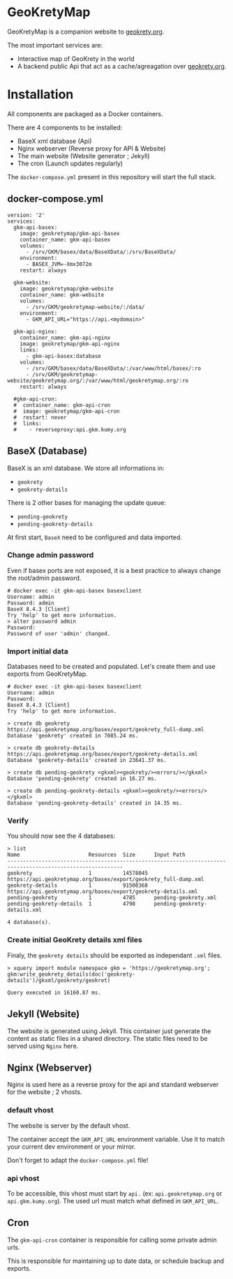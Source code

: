 # GeoKretyMap
GeoKretyMap is a companion website to [geokrety.org](geokrety.org).

The most important services are:
* Interactive map of GeoKrety in the world
* A backend public Api that act as a cache/agreagation over [geokrety.org](geokrety.org).

# Installation
All components are packaged as a Docker containers.

There are 4 components to be installed:
* BaseX xml database (Api)
* Nginx webserver (Reverse proxy for API & Website)
* The main website (Website generator ; Jekyll)
* The cron (Launch updates regularly)

The `docker-compose.yml` present in this repository will start the full stack.

## docker-compose.yml
```
version: '2'
services:
  gkm-api-basex:
    image: geokretymap/gkm-api-basex
    container_name: gkm-api-basex
    volumes:
      - /srv/GKM/basex/data/BaseXData/:/srv/BaseXData/
    environment:
      - BASEX_JVM=-Xmx3072m
    restart: always

  gkm-website:
    image: geokretymap/gkm-website
    container_name: gkm-website
    volumes:
      - /srv/GKM/geokretymap-website/:/data/
    environment:
      - GKM_API_URL="https://api.<mydomain>"

  gkm-api-nginx:
    container_name: gkm-api-nginx
    image: geokretymap/gkm-api-nginx
    links:
      - gkm-api-basex:database
    volumes:
      - /srv/GKM/basex/data/BaseXData/:/var/www/html/basex/:ro
      - /srv/GKM/geokretymap-website/geokretymap.org/:/var/www/html/geokretymap.org/:ro
    restart: always

  #gkm-api-cron:
  #  container_name: gkm-api-cron
  #  image: geokretymap/gkm-api-cron
  #  restart: never
  #  links:
  #    - reverseproxy:api.gkm.kumy.org
```

## BaseX (Database)
BaseX is an xml database. We store all informations in:
* `geokrety`
* `geokrety-details`

There is 2 other bases for managing the update queue:
* `pending-geokrety`
* `pending-geokrety-details`

At first start, `BaseX` need to be configured and data imported.

### Change admin password
Even if basex ports are not exposed, it is a best practice to always change the root/admin password.

```
# docker exec -it gkm-api-basex basexclient
Username: admin
Password: admin
BaseX 8.4.3 [Client]
Try 'help' to get more information.
> alter password admin
Password: 
Password of user 'admin' changed.
```

### Import initial data
Databases need to be created and populated. Let's create them and use exports from GeoKretyMap.

```
# docker exec -it gkm-api-basex basexclient
Username: admin
Password: 
BaseX 8.4.3 [Client]
Try 'help' to get more information.

> create db geokrety https://api.geokretymap.org/basex/export/geokrety_full-dump.xml
Database 'geokrety' created in 7085.24 ms.

> create db geokrety-details https://api.geokretymap.org/basex/export/geokrety-details.xml
Database 'geokrety-details' created in 23641.37 ms.

> create db pending-geokrety <gkxml><geokrety/><errors/></gkxml>
Database 'pending-geokrety' created in 16.27 ms.

> create db pending-geokrety-details <gkxml><geokrety/><errors/></gkxml>
Database 'pending-geokrety-details' created in 14.35 ms.
```

### Verify
You should now see the 4 databases:

```
> list
Name                      Resources  Size      Input Path                                                    
-----------------------------------------------------------------------------------------------------------
geokrety                  1          14578045  https://api.geokretymap.org/basex/export/geokrety_full-dump.xml  
geokrety-details          1          91500368  https://api.geokretymap.org/basex/export/geokrety-details.xml    
pending-geokrety          1          4785      pending-geokrety.xml                                          
pending-geokrety-details  1          4798      pending-geokrety-details.xml                                  

4 database(s).
```

### Create initial GeoKrety details xml files
Finaly, the `geokrety details` should be exported as independant `.xml` files.

```
> xquery import module namespace gkm = 'https://geokretymap.org'; gkm:write_geokrety_details(doc('geokrety-details')/gkxml/geokrety/geokret)

Query executed in 16160.87 ms.
```

## Jekyll (Website)
The website is generated using Jekyll. This container just generate the content as static files in a shared directory. The static files need to be served using `Nginx` here.

## Nginx (Webserver)
Nginx is used here as a reverse proxy for the api and standard webserver for the website ; 2 vhosts.

### default vhost
The website is server by the default vhost.

The container accept the `GKM_API_URL` environment variable. Use it to match your current dev environment or your mirror.

Don't forget to adapt the `docker-compose.yml` file!

### api vhost
To be accessible, this vhost must start by `api.` (ex: `api.geokretymap.org` or `api.gkm.kumy.org`). The used url must match what defined in `GKM_API_URL`.

## Cron
The `gkm-api-cron` container is responsible for calling some private admin urls.

This is responsible for maintaining up to date data, or schedule backup and exports.
